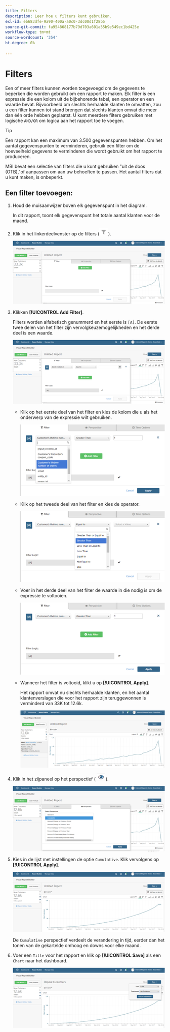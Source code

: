 ```yaml
---
title: Filters
description: Leer hoe u filters kunt gebruiken.
exl-id: eb683dfe-9a90-400a-a0c0-3dc00d1f28b5
source-git-commit: fa954868177b79d703a601a55b9e549ec1bd425e
workflow-type: tm+mt
source-wordcount: '354'
ht-degree: 0%

---
```


# Filters

Een of meer filters kunnen worden toegevoegd om de gegevens te beperken die worden gebruikt om een rapport te maken. Elk filter is een expressie die een kolom uit de bijbehorende tabel, een operator en een waarde bevat. Bijvoorbeeld om slechts herhaalde klanten te omvatten, zou u een filter kunnen tot stand brengen dat slechts klanten omvat die meer dan één orde hebben geplaatst. U kunt meerdere filters gebruiken met logische `AND/OR` om logica aan het rapport toe te voegen.

>[!TIP]
>
>Een rapport kan een maximum van 3.500 gegevenspunten hebben. Om het aantal gegevenspunten te verminderen, gebruik een filter om de hoeveelheid gegevens te verminderen die wordt gebruikt om het rapport te produceren.

MBI bevat een selectie van filters die u kunt gebruiken &quot;uit de doos (OTB),&quot;of aanpassen om aan uw behoeften te passen. Het aantal filters dat u kunt maken, is onbeperkt.

## Een filter toevoegen:

1. Houd de muisaanwijzer boven elk gegevenspunt in het diagram.

   In dit rapport, toont elk gegevenspunt het totale aantal klanten voor de maand.

1. Klik in het linkerdeelvenster op de filters (![](../../assets/magento-bi-btn-filter.png)).

   ![Filter toevoegen](../../assets/magento-bi-report-builder-filter-add.png)

1. Klikken **[!UICONTROL Add Filter]**.

   Filters worden alfabetisch genummerd en het eerste is `[A]`. De eerste twee delen van het filter zijn vervolgkeuzemogelijkheden en het derde deel is een waarde.

   ![](../../assets/magento-bi-report-builder-filter-add-a.png)

   * Klik op het eerste deel van het filter en kies de kolom die u als het onderwerp van de expressie wilt gebruiken.

      ![Eerste deel van filter kiezen](../../assets/magento-bi-report-builder-filter-part1.png)

   * Klik op het tweede deel van het filter en kies de operator.

      ![De operator kiezen](../../assets/magento-bi-report-builder-filter-part2.png)

   * Voer in het derde deel van het filter de waarde in die nodig is om de expressie te voltooien.

      ![Voer de waarde in](../../assets/magento-bi-report-builder-filter-part3.png)

   * Wanneer het filter is voltooid, klikt u op **[!UICONTROL Apply]**.

      Het rapport omvat nu slechts herhaalde klanten, en het aantal klantenverslagen die voor het rapport zijn teruggewonnen is verminderd van 33K tot 12.6k.

      ![Gefilterd rapport](../../assets/magento-bi-report-builder-filter-report.png)<!--{: .zoom}-->

1. Klik in het zijpaneel op het perspectief ( ![](../../assets/magento-bi-btn-perspective.png)).

   ![Perspectief](../../assets/magento-bi-report-builder-filter-perspective.png)<!--{: .zoom}-->

1. Kies in de lijst met instellingen de optie `Cumulative`. Klik vervolgens op **[!UICONTROL Apply]**.

   ![Cumulatief perspectief](../../assets/magento-bi-report-builder-filter-perspective-cumulative.png)

   De `Cumulative` perspectief verdeelt de verandering in tijd, eerder dan het tonen van de gekartelde omhoog en downs voor elke maand.

1. Voer een `Title` voor het rapport en klik op **[!UICONTROL Save]** als een `Chart` naar het dashboard.

   ![Opslaan naar dashboard](../../assets/magento-bi-report-builder-filter-perspective-cumulative-save.png)
